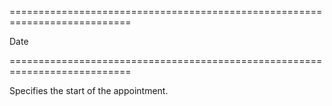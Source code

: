 ===========================================================================
<!--type-->Date<!--/type-->
===========================================================================

<!--shortDescription-->
Specifies the start of the appointment.
<!--/shortDescription-->

<!--fullDescription-->

<!--/fullDescription-->